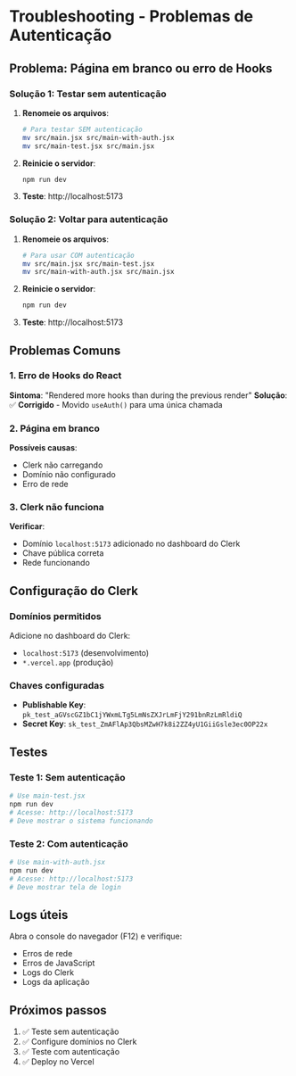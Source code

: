 # Troubleshooting - Problemas de Autenticação

## Problema: Página em branco ou erro de Hooks

### Solução 1: Testar sem autenticação

1. **Renomeie os arquivos**:
   ```bash
   # Para testar SEM autenticação
   mv src/main.jsx src/main-with-auth.jsx
   mv src/main-test.jsx src/main.jsx
   ```

2. **Reinicie o servidor**:
   ```bash
   npm run dev
   ```

3. **Teste**: http://localhost:5173

### Solução 2: Voltar para autenticação

1. **Renomeie os arquivos**:
   ```bash
   # Para usar COM autenticação
   mv src/main.jsx src/main-test.jsx
   mv src/main-with-auth.jsx src/main.jsx
   ```

2. **Reinicie o servidor**:
   ```bash
   npm run dev
   ```

3. **Teste**: http://localhost:5173

## Problemas Comuns

### 1. Erro de Hooks do React
**Sintoma**: "Rendered more hooks than during the previous render"
**Solução**: ✅ **Corrigido** - Movido `useAuth()` para uma única chamada

### 2. Página em branco
**Possíveis causas**:
- Clerk não carregando
- Domínio não configurado
- Erro de rede

### 3. Clerk não funciona
**Verificar**:
- Domínio `localhost:5173` adicionado no dashboard do Clerk
- Chave pública correta
- Rede funcionando

## Configuração do Clerk

### Domínios permitidos
Adicione no dashboard do Clerk:
- `localhost:5173` (desenvolvimento)
- `*.vercel.app` (produção)

### Chaves configuradas
- **Publishable Key**: `pk_test_aGVscGZ1bC1jYWxmLTg5LmNsZXJrLmFjY291bnRzLmRldiQ`
- **Secret Key**: `sk_test_ZmAFlAp3QbsMZwH7k8i2ZZ4yU1GiiGsle3ec0OP22x`

## Testes

### Teste 1: Sem autenticação
```bash
# Use main-test.jsx
npm run dev
# Acesse: http://localhost:5173
# Deve mostrar o sistema funcionando
```

### Teste 2: Com autenticação
```bash
# Use main-with-auth.jsx
npm run dev
# Acesse: http://localhost:5173
# Deve mostrar tela de login
```

## Logs úteis

Abra o console do navegador (F12) e verifique:
- Erros de rede
- Erros de JavaScript
- Logs do Clerk
- Logs da aplicação

## Próximos passos

1. ✅ Teste sem autenticação
2. ✅ Configure domínios no Clerk
3. ✅ Teste com autenticação
4. ✅ Deploy no Vercel 